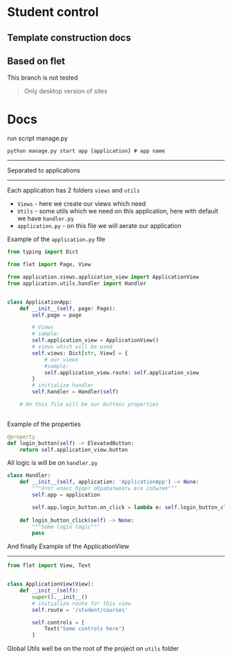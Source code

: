 # Student control
## Template construction docs
## Based on flet 

This branch is not tested

> Only desktop version of sites


# Docs
run script manage.py

```shell
python manage.py start app {application} # app name
```
___
Separated to applications
___
Each application has 2 folders `views` and `utils`

* `Views` - here we create our views which need 
* `Utils` - some utils which we need on this application, here with default we have `handler.py`
* `application.py` - on this file we will aerate our application 

Example of the `application.py` file

```python
from typing import Dict

from flet import Page, View

from application.views.application_view import ApplicationView
from application.utils.handler import Handler


class ApplicationApp:
    def __init__(self, page: Page):
        self.page = page

        # Views
        # sample:
        self.application_view = ApplicationView()
        # views which will be used
        self.views: Dict[str, View] = {
            # our views
            #sample:
            self.application_view.route: self.application_view
        }
        # initialize handler
        self.handler = Handler(self)

    # On this file will be our buttons properties
    
```
Example of the properties

```python
@property
def login_button(self) -> ElevatedButton:
    return self.application_view.button
```

All logic is will be on `handler.py`

```python
class Handler:
    def __init__(self, application: 'ApplicationApp') -> None:
        """Этот класс будет обрабатывать все события"""
        self.app = application

        self.app.login_button.on_click = lambda e: self.login_button_click(e)
    
    def login_button_click(self) -> None:
        """Some login logic"""
        pass
```

And finally Example of the ApplicationView
___
```python
from flet import View, Text


class ApplicationView(View):
    def __init__(self):
        super().__init__()
        # initialize route for this view
        self.route = '/student/courses'

        self.controls = [
            Text("Some controls here")
        ]

```

Global Utils well be on the root of the project on `utils` folder

